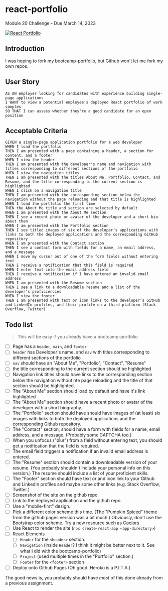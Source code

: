 # react-portfolio

Module 20 Challenge - Due March 14, 2023

[![React Portfolio](assets/images/react-portfolio.png)](https://jrcharney.github.io/react-portfolio)

## Introduction

I was hoping to fork my [bootcamp-portfolio](https://github.com/jrcharney/bootcamp-portfolio), but Github won't let me fork my own repos.

## User Story

```text
AS AN employer looking for candidates with experience building single-page applications
I WANT to view a potential employee's deployed React portfolio of work samples
SO THAT I can assess whether they're a good candidate for an open position
```

## Acceptable Criteria

```text
GIVEN a single-page application portfolio for a web developer
WHEN I load the portfolio
THEN I am presented with a page containing a header, a section for content, and a footer
WHEN I view the header
THEN I am presented with the developer's name and navigation with titles corresponding to different sections of the portfolio
WHEN I view the navigation titles
THEN I am presented with the titles About Me, Portfolio, Contact, and Resume, and the title corresponding to the current section is highlighted
WHEN I click on a navigation title
THEN I am presented with the corresponding section below the navigation without the page reloading and that title is highlighted
WHEN I load the portfolio the first time
THEN the About Me title and section are selected by default
WHEN I am presented with the About Me section
THEN I see a recent photo or avatar of the developer and a short bio about them
WHEN I am presented with the Portfolio section
THEN I see titled images of six of the developer’s applications with links to both the deployed applications and the corresponding GitHub repository
WHEN I am presented with the Contact section
THEN I see a contact form with fields for a name, an email address, and a message
WHEN I move my cursor out of one of the form fields without entering text
THEN I receive a notification that this field is required
WHEN I enter text into the email address field
THEN I receive a notification if I have entered an invalid email address
WHEN I am presented with the Resume section
THEN I see a link to a downloadable resume and a list of the developer’s proficiencies
WHEN I view the footer
THEN I am presented with text or icon links to the developer’s GitHub and LinkedIn profiles, and their profile on a third platform (Stack Overflow, Twitter)
```

## Todo list

> This will be easy if you already have a bootcamp-portfolio

- [ ] Page has a `header`, `main`, and `footer`
- [ ] `header` has Developer's name, and `nav` with titles corresponding to different sections of the portfolio
- [ ] `nav` should have an "About Me", "Portfolio", "Contact", "Resume"
- [ ] the title corresponding to the current section should be highlighted
- [ ] Navigation link titles should have links to the corresponding section below the navigation without hte page reloading and the title of that section should be highlighted.
- [ ] The "About Me" section should load by default and have it's link highlighted
- [ ] The "About Me" section should have a recent photo or avatar of the developer with a short biography.
- [ ] The "Portfolio" section should have should have images of (at least) six images with links to both the deployed applications and the corresponding Github repository.
- [ ] The "Contact" section, should have a form with fields for a name, email address, and a message. (Probably some CAPTCHA too.)
- [ ] When you unfocus ("blur") from a field without entering text, you should get a notification that the field is required.
- [ ] The email field triggers a notification if an invalid email address is entered.
- [ ] The "Resume" section should contain a downloadable version of your resume. (You probably shouldn't include your personal info on this version.) The resume should include a list of your proficient skills.
- [ ] The "Footer" section should have text or and icon link to your Github and LinkedIn profiles and maybe some other links (e.g. Stack Overflow, Twitter.)
- [ ] Screenshot of the site on the github repo.
- [ ] Link to the deployed application and the github repo.
- [ ] Use a "mobile-first" design.
- [ ] Pick a different color scheme this time. (The "Pumpkin Spiced" theme from the github pages version was a bit much.) Obviously, don't use the Bootstrap color scheme. Try a new resource such as [Coolors](https://coolors.co/)
- [ ] Use React to render the site (`npx create-react-app <app-directory>`)
- [ ] React Elements
  - [ ] `Header` for the `<header>` section.
  - [ ] `Navigation` (inside `Header`? I think it might be better next to it. See what I did with the bootcamp-portfolio)
  - [ ] `Project` (used multiple times in the "Portfolio" section.)
  - [ ] `Footer` for the `<footer>` section
- [ ] Deploy onto Github Pages (Oh good. Heroku is a P.I.T.A.)

The good news is, you probably should have _most_ of this done already from a previous assignment.
